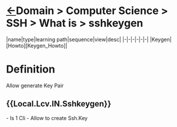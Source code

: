 <head><link rel="stylesheet" href="../../../md.css"/><script src="../../../md.js"></script></head>

[//]: #(Reference)
[Repo_Readme]:    ../list/object_list.md

# [&larr;][Repo_Readme]Domain > Computer Science > SSH > What is > sshkeygen

[//]: #(Reference)
|name|type|learning path|sequence|view|desc|
|-|-|-|-|-|-|
|Keygen|[Howto][Keygen_Howto]|
<br>

# Definition
Allow generate Key Pair

<h2>{{Local.Lcv.IN.Sshkeygen}}</h2>
<md>
- Is 1 Cli
- Allow to create Ssh.Key
</md>
